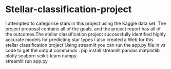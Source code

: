 # Stellar-classification-project
I attempted to categorise stars in this project using the Kaggle data set.  The project proposal contains all of the goals, and the project report has all of the outcomes.The stellar classification project successfully identified highly accurate models for predicting star types
I also created a Web for this stellar classification project Using streamlit 
you can run the app.py file in vs code to get the output 
commands : pip install streamlit pandas matplotlib plotly seaborn scikit-learn numpy.      
           streamlit run app.py

